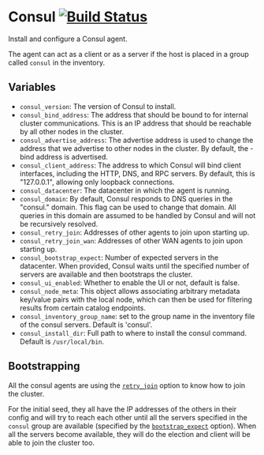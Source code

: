 # Consul [![Build Status](https://travis-ci.org/AerisCloud/ansible-consul.svg?branch=master)](https://travis-ci.org/AerisCloud/ansible-consul)

Install and configure a Consul agent.

The agent can act as a client or as a server if the host is placed in a group called `consul` in the inventory.

## Variables

* `consul_version`: The version of Consul to install.
* `consul_bind_address`: The address that should be bound to for internal cluster communications. This is an IP address that should be reachable by all other nodes in the cluster.
* `consul_advertise_address`: The advertise address is used to change the address that we advertise to other nodes in the cluster. By default, the -bind address is advertised.
* `consul_client_address`: The address to which Consul will bind client interfaces, including the HTTP, DNS, and RPC servers. By default, this is "127.0.0.1", allowing only loopback connections.
* `consul_datacenter`: The datacenter in which the agent is running.
* `consul_domain`: By default, Consul responds to DNS queries in the "consul." domain. This flag can be used to change that domain. All queries in this domain are assumed to be handled by Consul and will not be recursively resolved.
* `consul_retry_join`: Addresses of other agents to join upon starting up.
* `consul_retry_join_wan`: Addresses of other WAN agents to join upon starting up.
* `consul_bootstrap_expect`: Number of expected servers in the datacenter. When provided, Consul waits until the specified number of servers are available and then bootstraps the cluster.
* `consul_ui_enabled`: Whether to enable the UI or not, default is false.
* `consul_node_meta`: This object allows associating arbitrary metadata key/value pairs with the local node, which can then be used for filtering results from certain catalog endpoints.
* `consul_inventory_group_name`: set to the group name in the inventory file of the consul servers. Default is 'consul'.
* `consul_install_dir`: Full path to where to install the consul command. Default is `/usr/local/bin`.

## Bootstrapping

All the consul agents are using the [`retry_join`](https://www.consul.io/docs/agent/options.html#retry_join) option to
know how to join the cluster.

For the initial seed, they all have the IP addresses of the others in their config and will try to reach each other
until all the servers specified in the `consul` group are available (specified by the
[`bootstrap_expect`](https://www.consul.io/docs/agent/options.html#bootstrap_expect) option).
When all the servers become available, they will do the election and client will be able to join the cluster too.

